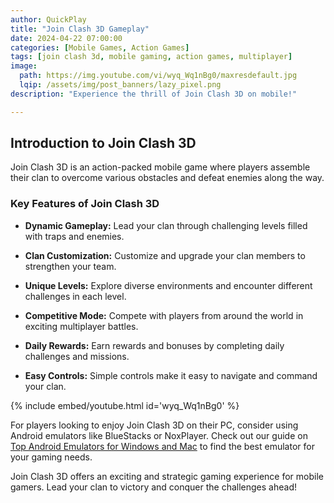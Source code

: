 ```yaml
---
author: QuickPlay
title: "Join Clash 3D Gameplay"
date: 2024-04-22 07:00:00
categories: [Mobile Games, Action Games]
tags: [join clash 3d, mobile gaming, action games, multiplayer]
image:
  path: https://img.youtube.com/vi/wyq_Wq1nBg0/maxresdefault.jpg
  lqip: /assets/img/post_banners/lazy_pixel.png
description: "Experience the thrill of Join Clash 3D on mobile!"

---
```


## Introduction to Join Clash 3D

Join Clash 3D is an action-packed mobile game where players assemble their clan to overcome various obstacles and defeat enemies along the way.

### Key Features of Join Clash 3D

- **Dynamic Gameplay:** Lead your clan through challenging levels filled with traps and enemies.
  
- **Clan Customization:** Customize and upgrade your clan members to strengthen your team.
  
- **Unique Levels:** Explore diverse environments and encounter different challenges in each level.
  
- **Competitive Mode:** Compete with players from around the world in exciting multiplayer battles.
  
- **Daily Rewards:** Earn rewards and bonuses by completing daily challenges and missions.
  
- **Easy Controls:** Simple controls make it easy to navigate and command your clan.

{% include embed/youtube.html id='wyq_Wq1nBg0' %}

For players looking to enjoy Join Clash 3D on their PC, consider using Android emulators like BlueStacks or NoxPlayer. Check out our guide on [Top Android Emulators for Windows and Mac](https://quickplaymobile.github.io/posts/Top-10-Best-Android-Emulators-for-Windows-and-Mac/) to find the best emulator for your gaming needs.

Join Clash 3D offers an exciting and strategic gaming experience for mobile gamers. Lead your clan to victory and conquer the challenges ahead!


